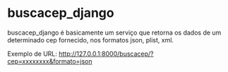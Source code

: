 buscacep_django
===============

buscacep_django é basicamente um serviço que retorna os dados de um determinado cep fornecido, nos formatos json, plist, xml.

Exemplo de URL: http://127.0.0.1:8000/buscacep/?cep=xxxxxxxx&formato=json

